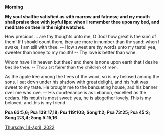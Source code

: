 **Morning**

**My soul shall be satisfied as with marrow and fatness; and my mouth shall praise thee with joyful lips: when I remember thee upon my bed, and meditate on thee in the night watches.**
 
How precious ... are thy thoughts unto me, O God! how great is the sum of them! If I should count them, they are more in number than the sand: when I awake, I am still with thee. -- How sweet are thy words unto my taste! yea, sweeter than honey to my mouth! -- Thy love is better than wine.
 
Whom have I in heaven but thee? and there is none upon earth that I desire beside thee. -- Thou art fairer than the children of men.
 
As the apple tree among the trees of the wood, so is my beloved among the sons. I sat down under his shadow with great delight, and his fruit was sweet to my taste. He brought me to the banqueting house, and his banner over me was love. -- His countenance is as Lebanon, excellent as the cedars. His mouth is most sweet: yea, he is altogether lovely. This is my beloved, and this is my friend.  

**Psa 63:5,6; Psa 139:17,18; Psa 119:103; Song 1:2; Psa 73:25; Psa 45:2; Song 2:3,4; Song 5:15,16**

[Thursday 14-April, 2022](https://t.me/daily_light)

